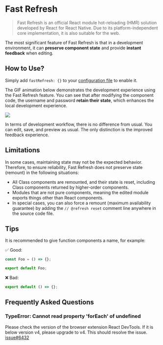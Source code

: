 # Fast Refresh

> Fast Refresh is an official React module hot-reloading (HMR) solution developed by React for React Native. Due to its platform-independent core implementation, it is also suitable for the web.

The most significant feature of Fast Refresh is that in a development environment, it can **preserve component state** and provide **instant feedback** when editing.

## How to Use?

Simply add `fastRefresh: {}` to your [configuration file](/docs/config) to enable it.

The GIF animation below demonstrates the development experience using the Fast Refresh feature. You can see that after modifying the component code, the username and password **retain their state**, which enhances the local development experience.

![](https://gw.alipayobjects.com/zos/antfincdn/B2biHHW6s%24/fast-refresh.gif)

In terms of development workflow, there is no difference from usual. You can edit, save, and preview as usual. The only distinction is the improved feedback experience.

## Limitations

In some cases, maintaining state may not be the expected behavior. Therefore, to ensure reliability, Fast Refresh does not preserve state (remount) in the following situations:

- All Class components are remounted, and their state is reset, including Class components returned by higher-order components.
- Modules that are not pure components, meaning the edited module exports things other than React components.
- In special cases, you can also force a remount (maximum availability guarantee) by adding the `// @refresh reset` comment line anywhere in the source code file.

## Tips

It is recommended to give function components a name, for example:

✅ Good:

```javascript
const Foo = () => {};

export default Foo;
```

❌ Bad:

```javascript
export default () => {};
```

## Frequently Asked Questions

### TypeError: Cannot read property 'forEach' of undefined

Please check the version of the browser extension React DevTools. If it is below version v4, please upgrade to v4. This should resolve the issue. [issue#6432](https://github.com/umijs/umi/issues/6432)
